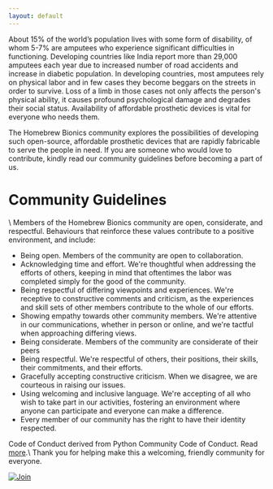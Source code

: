 ```yaml
---
layout: default
---
```

About 15% of the world’s population lives with some form of disability, of whom 5-7% are amputees who experience significant  difficulties in functioning. Developing countries like India report more than 29,000 amputees each year due to increased number of road accidents and increase in diabetic population. In developing countries, most amputees rely on physical labor and in few cases they become beggars on the streets in order to survive. Loss of a limb in those cases not only affects the person's physical ability, it causes profound psychological damage and degrades their social status. Availability of affordable prosthetic devices is vital for everyone who needs them.

The Homebrew Bionics community explores the possibilities of developing such open-source, affordable prosthetic devices that are rapidly fabricable to serve the people in need. If you are someone who would love to contribute, kindly read our community guidelines before becoming a part of us.

# Community Guidelines 

\\
Members of the Homebrew Bionics community are open, considerate, and respectful. Behaviours that reinforce these values contribute to a positive environment, and include:

* Being open. Members of the community are open to collaboration.
* Acknowledging time and effort. We're thoughtful when addressing the efforts of others, keeping in mind that oftentimes the labor was completed simply for the good of the community.
* Being respectful of differing viewpoints and experiences. We're receptive to constructive comments and criticism, as the experiences and skill sets of other members contribute to the whole of our efforts.
* Showing empathy towards other community members. We're attentive in our communications, whether in person or online, and we're tactful when approaching differing views.
* Being considerate. Members of the community are considerate of their peers
* Being respectful. We're respectful of others, their positions, their skills, their commitments, and their efforts.
* Gracefully accepting constructive criticism. When we disagree, we are courteous in raising our issues.
* Using welcoming and inclusive language. We're accepting of all who wish to take part in our activities, fostering an environment where anyone can participate and everyone can make a difference.
* Every member of our community has the right to have their identity respected.

Code of Conduct derived from Python Community Code of Conduct. Read [more](https://www.python.org/psf/conduct/).\\
Thank you for helping make this a welcoming, friendly community for everyone.

[![Join](https://img.shields.io/badge/-Join-black?style=for-the-badge)](#)

